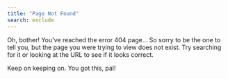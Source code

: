 ```yaml
---
title: "Page Not Found"
search: exclude
---  
```


Oh, bother! You've reached the error 404 page... So sorry to be the one to tell
you, but the page you were trying to view does not exist.
Try searching for it or looking at the URL to see if it looks correct.

Keep on keeping on. You got this, pal!
